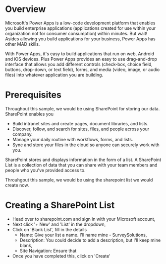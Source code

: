 # Overview
Microsoft's Power Apps is a low-code development platform that enables you build enterprise applications (applications created for use within your organization not for consumer consumption) within minutes. But wait! Asides allowing you build applications for your business, Power Apps has other MAD skills.

With Power Apps, it's easy to build applications that run on web, Android and iOS devices. Plus Power Apps provides an easy to use drag-and-drop interface that allows you add different controls (check-box, choice field, buttons, drop-down, or text field), forms, and media (video, image, or audio files) into whatever application you are building.



# Prerequisites
Throughout this sample, we would be using SharePoint for storing our data. SharePoint enables you
-	Build intranet sites and create pages, document libraries, and lists.
-	Discover, follow, and search for sites, files, and people across your company.
-	Manage your daily routine with workflows, forms, and lists.
-	Sync and store your files in the cloud so anyone can securely work with you.

SharePoint stores and displays information in the form of a list. A SharePoint List is a collection of data that you can share with your team members and people who you've provided access to.

Throuhgout this sample, we would be using the sharepoint list we would create now.

# Creating a SharePoint List
- Head over to sharepoint.com and sign in with your Microsoft account,
- Next click '+ New' and 'List' in the dropdown,
- Click on 'Blank List', fill in the details
    * Name: Give your list a name. I'll name mine - SurveySolutions,
    * Description: You could decide to add a description, but I'll keep mine blank,
    * Site Navigation: Ensure that
- Once you have completed this, click on 'Create'